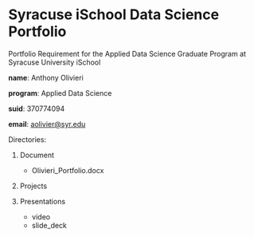 # Syracuse iSchool Data Science Portfolio
Portfolio Requirement for the Applied Data Science Graduate Program at Syracuse University iSchool

**name**: Anthony Olivieri

**program**: Applied Data Science

**suid**: 370774094

**email**: aolivier@syr.edu

Directories:
1. Document
    * Olivieri_Portfolio.docx
2. Projects

3. Presentations
    * video
    * slide_deck


